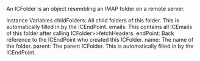 An ICFolder is an object resembling an IMAP folder on a remote server.

Instance Variables
	childFolders:	All child folders of this folder. This is automatically filled in by the ICEndPoint.
	emails:			This contains all ICEmails of this folder after calling ICFolder>>fetchHeaders.
	endPoint:		Back reference to the ICEndPoint who created this ICFolder.
	name:			The name of the folder.
	parent:			The parent ICFolder. This is automatically filled in by the ICEndPoint.	